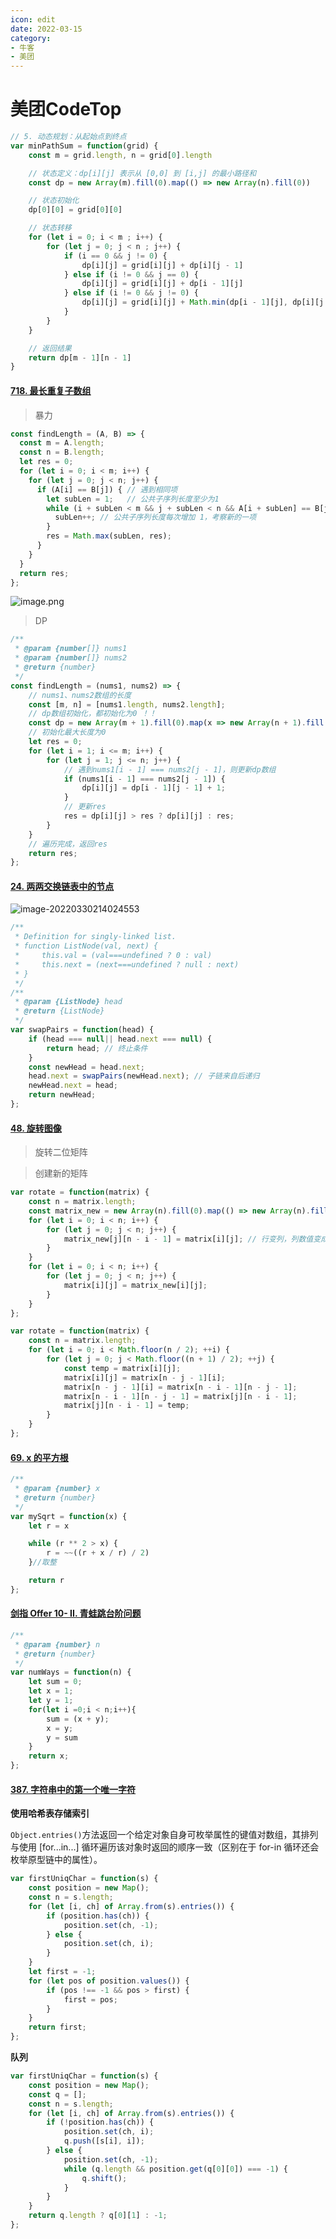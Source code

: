 ```yaml
---
icon: edit
date: 2022-03-15
category:
- 牛客
- 美团
---
```


# 美团CodeTop



```js
// 5. 动态规划：从起始点到终点
var minPathSum = function(grid) {
    const m = grid.length, n = grid[0].length

    // 状态定义：dp[i][j] 表示从 [0,0] 到 [i,j] 的最小路径和
    const dp = new Array(m).fill(0).map(() => new Array(n).fill(0))

    // 状态初始化
    dp[0][0] = grid[0][0]

    // 状态转移
    for (let i = 0; i < m ; i++) {
        for (let j = 0; j < n ; j++) {
            if (i == 0 && j != 0) {
                dp[i][j] = grid[i][j] + dp[i][j - 1]
            } else if (i != 0 && j == 0) {
                dp[i][j] = grid[i][j] + dp[i - 1][j]
            } else if (i != 0 && j != 0) {
                dp[i][j] = grid[i][j] + Math.min(dp[i - 1][j], dp[i][j - 1])
            }
        }
    }

    // 返回结果
    return dp[m - 1][n - 1]
}
```

#### [718. 最长重复子数组](https://leetcode-cn.com/problems/maximum-length-of-repeated-subarray/)

> 暴力

```js
const findLength = (A, B) => {
  const m = A.length;
  const n = B.length;
  let res = 0;
  for (let i = 0; i < m; i++) {
    for (let j = 0; j < n; j++) {
      if (A[i] == B[j]) { // 遇到相同项
        let subLen = 1;   // 公共子序列长度至少为1
        while (i + subLen < m && j + subLen < n && A[i + subLen] == B[j + subLen]) { //新的一项也相同
          subLen++; // 公共子序列长度每次增加 1，考察新的一项
        }
        res = Math.max(subLen, res);
      }
    }
  }
  return res;
};
```

![image.png](https://mc-web-1259409954.cos.ap-guangzhou.myqcloud.com/MyImages/9b80364c7936ad0fdca0e9405025b2a207a10322e16872a6cb68eb163dee25ee-image.png)

> DP

```js
/**
 * @param {number[]} nums1
 * @param {number[]} nums2
 * @return {number}
 */
const findLength = (nums1, nums2) => {
    // nums1、nums2数组的长度
    const [m, n] = [nums1.length, nums2.length];
    // dp数组初始化，都初始化为0 ！！
    const dp = new Array(m + 1).fill(0).map(x => new Array(n + 1).fill(0));
    // 初始化最大长度为0
    let res = 0;
    for (let i = 1; i <= m; i++) {
        for (let j = 1; j <= n; j++) {
            // 遇到nums1[i - 1] === nums2[j - 1]，则更新dp数组
            if (nums1[i - 1] === nums2[j - 1]) {
                dp[i][j] = dp[i - 1][j - 1] + 1;
            }
            // 更新res
            res = dp[i][j] > res ? dp[i][j] : res;
        }
    }
    // 遍历完成，返回res
    return res;
};
```

#### [24. 两两交换链表中的节点](https://leetcode-cn.com/problems/swap-nodes-in-pairs/)

![image-20220330214024553](https://mc-web-1259409954.cos.ap-guangzhou.myqcloud.com/MyImages/image-20220330214024553.png)

```js
/**
 * Definition for singly-linked list.
 * function ListNode(val, next) {
 *     this.val = (val===undefined ? 0 : val)
 *     this.next = (next===undefined ? null : next)
 * }
 */
/**
 * @param {ListNode} head
 * @return {ListNode}
 */
var swapPairs = function(head) {
    if (head === null|| head.next === null) {
        return head; // 终止条件
    }
    const newHead = head.next;
    head.next = swapPairs(newHead.next); // 子链来自后递归
    newHead.next = head;
    return newHead;
};
```

#### [48. 旋转图像](https://leetcode-cn.com/problems/rotate-image/)

> 旋转二位矩阵

> 创建新的矩阵

```js
var rotate = function(matrix) {
    const n = matrix.length;
    const matrix_new = new Array(n).fill(0).map(() => new Array(n).fill(0));
    for (let i = 0; i < n; i++) {
        for (let j = 0; j < n; j++) {
            matrix_new[j][n - i - 1] = matrix[i][j]; // 行变列，列数值变成最后一个
        }
    }
    for (let i = 0; i < n; i++) {
        for (let j = 0; j < n; j++) {
            matrix[i][j] = matrix_new[i][j];
        }
    }
};
```

```js
var rotate = function(matrix) {
    const n = matrix.length;
    for (let i = 0; i < Math.floor(n / 2); ++i) {
        for (let j = 0; j < Math.floor((n + 1) / 2); ++j) {
            const temp = matrix[i][j];
            matrix[i][j] = matrix[n - j - 1][i];
            matrix[n - j - 1][i] = matrix[n - i - 1][n - j - 1];
            matrix[n - i - 1][n - j - 1] = matrix[j][n - i - 1];
            matrix[j][n - i - 1] = temp;
        }
    }
};
```

#### [69. x 的平方根 ](https://leetcode-cn.com/problems/sqrtx/)

```js
/**
 * @param {number} x
 * @return {number}
 */
var mySqrt = function(x) {
    let r = x

    while (r ** 2 > x) {
        r = ~~((r + x / r) / 2)
    }//取整

    return r
};
```

#### [剑指 Offer 10- II. 青蛙跳台阶问题](https://leetcode-cn.com/problems/qing-wa-tiao-tai-jie-wen-ti-lcof/)

```js
/**
 * @param {number} n
 * @return {number}
 */
var numWays = function(n) {
    let sum = 0;
    let x = 1;
    let y = 1;
    for(let i =0;i < n;i++){
        sum = (x + y);
        x = y;
        y = sum
    } 
    return x;
};
```

#### [387. 字符串中的第一个唯一字符](https://leetcode-cn.com/problems/first-unique-character-in-a-string/)

**使用哈希表存储索引**

`Object.entries()`方法返回一个给定对象自身可枚举属性的键值对数组，其排列与使用 [for...in...] 循环遍历该对象时返回的顺序一致（区别在于 for-in 循环还会枚举原型链中的属性）。

```js
var firstUniqChar = function(s) {
    const position = new Map();
    const n = s.length;
    for (let [i, ch] of Array.from(s).entries()) {
        if (position.has(ch)) {
            position.set(ch, -1);
        } else {
            position.set(ch, i);
        }
    }
    let first = -1;
    for (let pos of position.values()) {
        if (pos !== -1 && pos > first) {
            first = pos;
        }
    }
    return first;
};
```

**队列**

```js
var firstUniqChar = function(s) {
    const position = new Map();
    const q = [];
    const n = s.length;
    for (let [i, ch] of Array.from(s).entries()) {
        if (!position.has(ch)) {
            position.set(ch, i);
            q.push([s[i], i]);
        } else {
            position.set(ch, -1);
            while (q.length && position.get(q[0][0]) === -1) {
                q.shift();
            }
        }
    }
    return q.length ? q[0][1] : -1;
};
```

